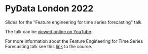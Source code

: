# PyData London 2022
Slides for the "Feature engineering for time series forecasting" talk. 

The talk can be [viewed online on YouTube](https://www.youtube.com/watch?v=9QtL7m3YS9I&t=1174s&ab_channel=PyData).

For more information about the Feature Engineering for Time Series Forecasting talk see this [link](https://www.trainindata.com/p/feature-engineering-for-forecasting) to the course. 
